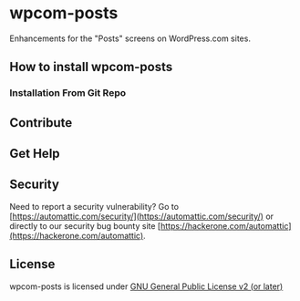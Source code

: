 # wpcom-posts

Enhancements for the "Posts" screens on WordPress.com sites.

## How to install wpcom-posts

### Installation From Git Repo

## Contribute

## Get Help

## Security

Need to report a security vulnerability? Go to [https://automattic.com/security/](https://automattic.com/security/) or directly to our security bug bounty site [https://hackerone.com/automattic](https://hackerone.com/automattic).

## License

wpcom-posts is licensed under [GNU General Public License v2 (or later)](./LICENSE.txt)

